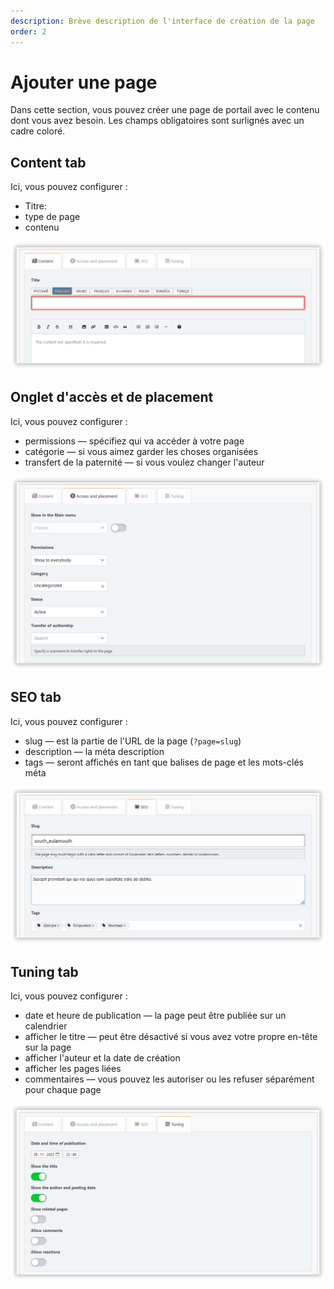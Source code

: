 ```yaml
---
description: Brève description de l'interface de création de la page
order: 2
---
```


# Ajouter une page

Dans cette section, vous pouvez créer une page de portail avec le contenu dont vous avez besoin. Les champs obligatoires sont surlignés avec un cadre coloré.

## Content tab

Ici, vous pouvez configurer :

- Titre:
- type de page
- contenu

![Content tab](content_tab.png)

## Onglet d'accès et de placement

Ici, vous pouvez configurer :

- permissions — spécifiez qui va accéder à votre page
- catégorie — si vous aimez garder les choses organisées
- transfert de la paternité — si vous voulez changer l'auteur

![Access tab](access_tab.png)

## SEO tab

Ici, vous pouvez configurer :

- slug — est la partie de l'URL de la page (`?page=slug`)
- description — la méta description
- tags — seront affichés en tant que balises de page et les mots-clés méta

![SEO tab](seo_tab.png)

## Tuning tab

Ici, vous pouvez configurer :

- date et heure de publication — la page peut être publiée sur un calendrier
- afficher le titre — peut être désactivé si vous avez votre propre en-tête sur la page
- afficher l'auteur et la date de création
- afficher les pages liées
- commentaires — vous pouvez les autoriser ou les refuser séparément pour chaque page

![Tuning tab](tuning_tab.png)
